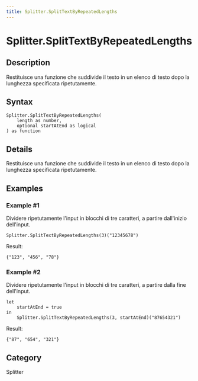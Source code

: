 ```yaml
---
title: Splitter.SplitTextByRepeatedLengths
---
```


# Splitter.SplitTextByRepeatedLengths


## Description

Restituisce una funzione che suddivide il testo in un elenco di testo dopo la lunghezza specificata ripetutamente.


## Syntax

```powerquery
Splitter.SplitTextByRepeatedLengths(
    length as number,
    optional startAtEnd as logical
) as function
```


## Details

Restituisce una funzione che suddivide il testo in un elenco di testo dopo la lunghezza specificata ripetutamente.


## Examples

### Example #1 
Dividere ripetutamente l&#39;input in blocchi di tre caratteri, a partire dall&#39;inizio dell&#39;input.
```powerquery
Splitter.SplitTextByRepeatedLengths(3)("12345678")
```

Result: 
```powerquery
{"123", "456", "78"}
```


### Example #2 
Dividere ripetutamente l&#39;input in blocchi di tre caratteri, a partire dalla fine dell&#39;input.
```powerquery
let
    startAtEnd = true
in
    Splitter.SplitTextByRepeatedLengths(3, startAtEnd)("87654321")
```

Result: 
```powerquery
{"87", "654", "321"}
```




## Category
Splitter
